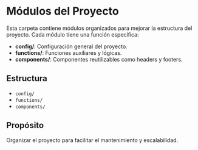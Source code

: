 # Módulos del Proyecto

Esta carpeta contiene módulos organizados para mejorar la estructura del proyecto. Cada módulo tiene una función específica:

- **config/**: Configuración general del proyecto.
- **functions/**: Funciones auxiliares y lógicas.
- **components/**: Componentes reutilizables como headers y footers.

## Estructura

- `config/`
- `functions/`
- `components/`

## Propósito

Organizar el proyecto para facilitar el mantenimiento y escalabilidad.
